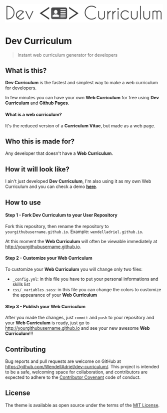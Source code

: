 <p align="center">
    <img src="logo.png" alt="Dev Curriculum logo">
</p>

# Dev Curriculum

> Instant web curriculum generator for developers

## What is this?

**Dev Curriculum** is the fastest and simplest way to make a web curriculum for developers.  

In few minutes you can have your own **Web Curriculum** for free using **Dev Curriculum** and **Github Pages**.

#### What is a web curriculum?

It's the reduced version of a **Curriculum Vitae**, but made as a web page.

## Who this is made for?

Any developer that doesn't have a **Web Curriculum**.

## How it will look like?

I ain't just developed **Dev Curriculum**, I'm also using it as my own Web Curriculum and you can check a demo **[here](http://wendelladriel.github.io)**.

## How to use

#### Step 1 - Fork Dev Curriculum to your User Repository

Fork this repository, then rename the repository to `yourgithubusername.github.io`. Example: `wendelladriel.github.io`.  

At this moment the **Web Curriculum** will often be viewable immediately at http://yourgithubusername.github.io.

#### Step 2 - Customize your Web Curriculum

To customize your **Web Curriculum** you will change only two files:  
- `_config.yml`: in this file you have to put your personal informations and skills list
- `css/_variables.sass`: in this file you can change the colors to customize the appearance of your **Web Curriculum**

#### Step 3 - Publish your Web Curriculum

After you made the changes, just `commit` and `push` to your repository and your **Web Curriculum** is ready, just go to http://yourgithubusername.github.io and see your new awesome **Web Curriculum**!!!

## Contributing

Bug reports and pull requests are welcome on GitHub at https://github.com/WendellAdriel/dev-curriculum/. This project is intended to be a safe, welcoming space for collaboration, and contributors are expected to adhere to the [Contributor Covenant](http://contributor-covenant.org) code of conduct.

## License

The theme is available as open source under the terms of the [MIT License](http://opensource.org/licenses/MIT).
